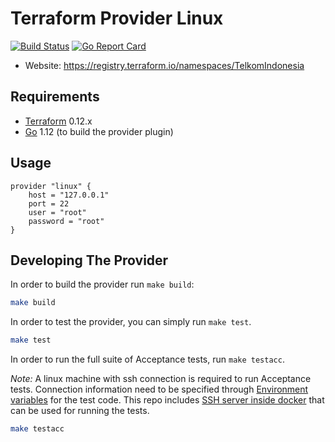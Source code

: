 Terraform Provider Linux
========================

[![Build Status](https://cloud.drone.io/api/badges/TelkomIndonesia/terraform-provider-linux/status.svg?branch=master)](https://cloud.drone.io/TelkomIndonesia/terraform-provider-linux)
[![Go Report Card](https://goreportcard.com/badge/github.com/TelkomIndonesia/terraform-provider-linux)](https://goreportcard.com/report/github.com/TelkomIndonesia/terraform-provider-linux)

- Website: <https://registry.terraform.io/namespaces/TelkomIndonesia>

Requirements
------------

- [Terraform](https://www.terraform.io/downloads.html) 0.12.x
- [Go](https://golang.org/doc/install) 1.12 (to build the provider plugin)

Usage
-----

```hcl
provider "linux" {
    host = "127.0.0.1"
    port = 22
    user = "root"
    password = "root"
}
```

Developing The Provider
-----------------------

In order to build the provider run `make build`:

```sh
make build
```

In order to test the provider, you can simply run `make test`.

```sh
make test
```

In order to run the full suite of Acceptance tests, run `make testacc`.

*Note:* A linux machine with ssh connection is required to run Acceptance tests. Connection information need to be specified through [Environment variables](linux/linux_test.go#L34-L48)  for the test code. This repo includes [SSH server inside docker](build/docker/docker-compose.yml) that can be used for running the tests.

```sh
make testacc
```
